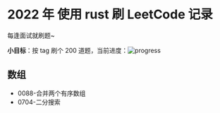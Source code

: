 # 2022 年 使用 rust 刷 LeetCode 记录

每逢面试就刷题~

**小目标**：按 tag 刷个 200 道题，当前进度：![progress](https://img.shields.io/badge/-2%2F200-green)

## 数组

- 0088-合并两个有序数组
- 0704-二分搜索
